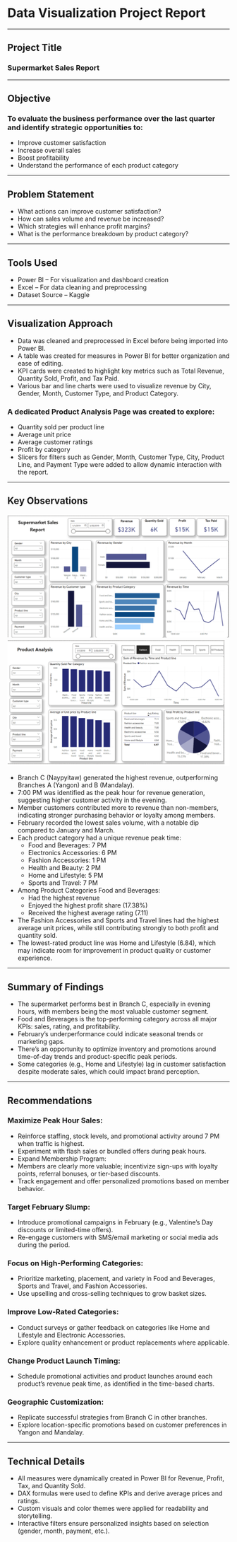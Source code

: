 # Data Visualization Project Report

---
## Project Title
### Supermarket Sales Report

---
## Objective
### To evaluate the business performance over the last quarter and identify strategic opportunities to:
- Improve customer satisfaction
- Increase overall sales
- Boost profitability
- Understand the performance of each product category

---
## Problem Statement
- What actions can improve customer satisfaction?
- How can sales volume and revenue be increased?
- Which strategies will enhance profit margins?
- What is the performance breakdown by product category?

---
## Tools Used
- Power BI – For visualization and dashboard creation
- Excel – For data cleaning and preprocessing
- Dataset Source – Kaggle

---
## Visualization Approach
- Data was cleaned and preprocessed in Excel before being imported into Power BI.
- A table was created for measures in Power BI for better organization and ease of editing.
- KPI cards were created to highlight key metrics such as Total Revenue, Quantity Sold, Profit, and Tax Paid.
- Various bar and line charts were used to visualize revenue by City, Gender, Month, Customer Type, and Product Category.

### A dedicated Product Analysis Page was created to explore:
- Quantity sold per product line
- Average unit price
- Average customer ratings
- Profit by category
- Slicers for filters such as Gender, Month, Customer Type, City, Product Line, and Payment Type were added to allow dynamic interaction with the report.

---
## Key Observations
![Overview](./Screenshot%20(67).png)
![Product Insights](./Screenshot%20(68).png)
- Branch C (Naypyitaw) generated the highest revenue, outperforming Branches A (Yangon) and B (Mandalay).
- 7:00 PM was identified as the peak hour for revenue generation, suggesting higher customer activity in the evening.
- Member customers contributed more to revenue than non-members, indicating stronger purchasing behavior or loyalty among members.
- February recorded the lowest sales volume, with a notable dip compared to January and March.
- Each product category had a unique revenue peak time:
   * Food and Beverages: 7 PM
   * Electronics Accessories: 6 PM
   * Fashion Accessories: 1 PM
   * Health and Beauty: 2 PM
   * Home and Lifestyle: 5 PM
   * Sports and Travel: 7 PM
- Among Product Categories Food and Beverages:
  * Had the highest revenue
  * Enjoyed the highest profit share (17.38%)
  * Received the highest average rating (7.11)
- The Fashion Accessories and Sports and Travel lines had the highest average unit prices, while still contributing strongly to both profit and quantity sold.
- The lowest-rated product line was Home and Lifestyle (6.84), which may indicate room for improvement in product quality or customer experience.

---
## Summary of Findings
- The supermarket performs best in Branch C, especially in evening hours, with members being the most valuable customer segment.
- Food and Beverages is the top-performing category across all major KPIs: sales, rating, and profitability.
- February’s underperformance could indicate seasonal trends or marketing gaps.
- There’s an opportunity to optimize inventory and promotions around time-of-day trends and product-specific peak periods.
- Some categories (e.g., Home and Lifestyle) lag in customer satisfaction despite moderate sales, which could impact brand perception.

---
## Recommendations
### Maximize Peak Hour Sales:
- Reinforce staffing, stock levels, and promotional activity around 7 PM when traffic is highest.
- Experiment with flash sales or bundled offers during peak hours.
- Expand Membership Program:
- Members are clearly more valuable; incentivize sign-ups with loyalty points, referral bonuses, or tier-based discounts.
- Track engagement and offer personalized promotions based on member behavior.

### Target February Slump:
- Introduce promotional campaigns in February (e.g., Valentine’s Day discounts or limited-time offers).
- Re-engage customers with SMS/email marketing or social media ads during the period.

### Focus on High-Performing Categories:
- Prioritize marketing, placement, and variety in Food and Beverages, Sports and Travel, and Fashion Accessories.
- Use upselling and cross-selling techniques to grow basket sizes.

### Improve Low-Rated Categories:
- Conduct surveys or gather feedback on categories like Home and Lifestyle and Electronic Accessories.
- Explore quality enhancement or product replacements where applicable.

### Change Product Launch Timing:
- Schedule promotional activities and product launches around each product’s revenue peak time, as identified in the time-based charts.

### Geographic Customization:
- Replicate successful strategies from Branch C in other branches.
- Explore location-specific promotions based on customer preferences in Yangon and Mandalay.

---
## Technical Details
- All measures were dynamically created in Power BI for Revenue, Profit, Tax, and Quantity Sold.
- DAX formulas were used to define KPIs and derive average prices and ratings.
- Custom visuals and color themes were applied for readability and storytelling.
- Interactive filters ensure personalized insights based on selection (gender, month, payment, etc.).





